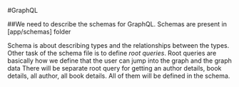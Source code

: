 #GraphQL

##We need to describe the schemas for GraphQL. Schemas are present in [app/schemas] folder

Schema is about describing types and the relationships between the types. Other task of the schema file is to define
*root queries*.
Root queries are basically how we define that the user can jump into the graph and the graph data
There will be separate root query for getting an author details, book details, all author, all book details. All of them will be defined in the schema.